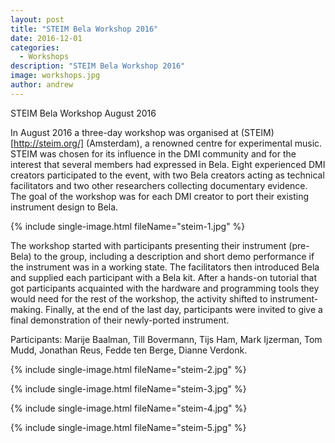 ```yaml
---
layout: post
title: "STEIM Bela Workshop 2016"
date: 2016-12-01
categories:
  - Workshops
description: "STEIM Bela Workshop 2016"
image: workshops.jpg
author: andrew
---
```


STEIM Bela Workshop August 2016

In August 2016 a three-day workshop was organised at (STEIM)[http://steim.org/] (Amsterdam), a renowned centre for experimental music. STEIM was chosen for its influence in the DMI community and for the interest that several members had expressed in Bela. Eight experienced DMI creators participated to the event, with two Bela creators acting as technical facilitators and two other researchers collecting documentary evidence. The goal of the workshop was for each DMI creator to port their existing instrument design to Bela.

{% include single-image.html fileName="steim-1.jpg" %}

The workshop started with participants presenting their instrument (pre-Bela) to the group, including a description and short demo performance if the instrument was in a working state. The facilitators then introduced Bela and supplied each participant with a Bela kit. After a hands-on tutorial that got participants acquainted with the hardware and programming tools they would need for the rest of the workshop, the activity shifted to instrument-making. Finally, at the end of the last day, participants were invited to give a final demonstration of their newly-ported instrument. 


Participants: Marije Baalman, Till Bovermann, Tijs Ham, Mark Ijzerman, Tom Mudd, Jonathan Reus, Fedde ten Berge, Dianne Verdonk.

{% include single-image.html fileName="steim-2.jpg" %}

{% include single-image.html fileName="steim-3.jpg" %}

{% include single-image.html fileName="steim-4.jpg" %}

{% include single-image.html fileName="steim-5.jpg" %}
